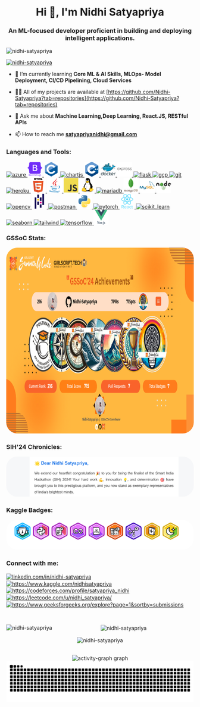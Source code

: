 
<h1 align="center">Hi 👋, I'm Nidhi Satyapriya</h1>
<h3 align="center">An ML-focused developer proficient in building and deploying intelligent applications.</h3>

<p align="centre"> <img src="https://komarev.com/ghpvc/?username=nidhi-satyapriya&label=Profile%20views&color=0e75b6&style=flat" alt="nidhi-satyapriya" /> </p>

<p align="centre"> <a href="https://github.com/ryo-ma/github-profile-trophy"><img src="https://github-profile-trophy.vercel.app/?username=nidhi-satyapriya" alt="nidhi-satyapriya" /></a> </p>

- 🌱 I’m currently learning **Core ML & AI Skills, MLOps- Model Deployment, CI/CD Pipelining, Cloud Services**

- 👨‍💻 All of my projects are available at [https://github.com/Nidhi-Satyapriya?tab=repositories](https://github.com/Nidhi-Satyapriya?tab=repositories)

- 💬 Ask me about **Machine Learning,Deep Learning, React.JS, RESTful APIs**

- 📫 How to reach me **satyapriyanidhi@gmail.com**

<h3 align="centre">Languages and Tools:</h3>
<p align="left"> <a href="https://azure.microsoft.com/en-in/" target="_blank" rel="noreferrer"> <img src="https://www.vectorlogo.zone/logos/microsoft_azure/microsoft_azure-icon.svg" alt="azure" width="40" height="40"/> </a> <a href="https://getbootstrap.com" target="_blank" rel="noreferrer"> <img src="https://raw.githubusercontent.com/devicons/devicon/master/icons/bootstrap/bootstrap-plain-wordmark.svg" alt="bootstrap" width="40" height="40"/> </a> <a href="https://www.cprogramming.com/" target="_blank" rel="noreferrer"> <img src="https://raw.githubusercontent.com/devicons/devicon/master/icons/c/c-original.svg" alt="c" width="40" height="40"/> </a> <a href="https://www.chartjs.org" target="_blank" rel="noreferrer"> <img src="https://www.chartjs.org/media/logo-title.svg" alt="chartjs" width="40" height="40"/> </a> <a href="https://www.w3schools.com/cpp/" target="_blank" rel="noreferrer"> <img src="https://raw.githubusercontent.com/devicons/devicon/master/icons/cplusplus/cplusplus-original.svg" alt="cplusplus" width="40" height="40"/> </a> <a href="https://www.docker.com/" target="_blank" rel="noreferrer"> <img src="https://raw.githubusercontent.com/devicons/devicon/master/icons/docker/docker-original-wordmark.svg" alt="docker" width="40" height="40"/> </a> <a href="https://expressjs.com" target="_blank" rel="noreferrer"> <img src="https://raw.githubusercontent.com/devicons/devicon/master/icons/express/express-original-wordmark.svg" alt="express" width="40" height="40"/> </a> <a href="https://flask.palletsprojects.com/" target="_blank" rel="noreferrer"> <img src="https://www.vectorlogo.zone/logos/pocoo_flask/pocoo_flask-icon.svg" alt="flask" width="40" height="40"/> </a> <a href="https://cloud.google.com" target="_blank" rel="noreferrer"> <img src="https://www.vectorlogo.zone/logos/google_cloud/google_cloud-icon.svg" alt="gcp" width="40" height="40"/> </a> <a href="https://git-scm.com/" target="_blank" rel="noreferrer"> <img src="https://www.vectorlogo.zone/logos/git-scm/git-scm-icon.svg" alt="git" width="40" height="40"/> </a> <a href="https://heroku.com" target="_blank" rel="noreferrer"> <img src="https://www.vectorlogo.zone/logos/heroku/heroku-icon.svg" alt="heroku" width="40" height="40"/> </a> <a href="https://www.w3.org/html/" target="_blank" rel="noreferrer"> <img src="https://raw.githubusercontent.com/devicons/devicon/master/icons/html5/html5-original-wordmark.svg" alt="html5" width="40" height="40"/> </a> <a href="https://www.java.com" target="_blank" rel="noreferrer"> <img src="https://raw.githubusercontent.com/devicons/devicon/master/icons/java/java-original.svg" alt="java" width="40" height="40"/> </a> <a href="https://developer.mozilla.org/en-US/docs/Web/JavaScript" target="_blank" rel="noreferrer"> <img src="https://raw.githubusercontent.com/devicons/devicon/master/icons/javascript/javascript-original.svg" alt="javascript" width="40" height="40"/> </a> <a href="https://www.linux.org/" target="_blank" rel="noreferrer"> <img src="https://raw.githubusercontent.com/devicons/devicon/master/icons/linux/linux-original.svg" alt="linux" width="40" height="40"/> </a> <a href="https://mariadb.org/" target="_blank" rel="noreferrer"> <img src="https://www.vectorlogo.zone/logos/mariadb/mariadb-icon.svg" alt="mariadb" width="40" height="40"/> </a> <a href="https://www.mongodb.com/" target="_blank" rel="noreferrer"> <img src="https://raw.githubusercontent.com/devicons/devicon/master/icons/mongodb/mongodb-original-wordmark.svg" alt="mongodb" width="40" height="40"/> </a> <a href="https://www.mysql.com/" target="_blank" rel="noreferrer"> <img src="https://raw.githubusercontent.com/devicons/devicon/master/icons/mysql/mysql-original-wordmark.svg" alt="mysql" width="40" height="40"/> </a> <a href="https://nodejs.org" target="_blank" rel="noreferrer"> <img src="https://raw.githubusercontent.com/devicons/devicon/master/icons/nodejs/nodejs-original-wordmark.svg" alt="nodejs" width="40" height="40"/> </a> <a href="https://opencv.org/" target="_blank" rel="noreferrer"> <img src="https://www.vectorlogo.zone/logos/opencv/opencv-icon.svg" alt="opencv" width="40" height="40"/> </a> <a href="https://pandas.pydata.org/" target="_blank" rel="noreferrer"> <img src="https://raw.githubusercontent.com/devicons/devicon/2ae2a900d2f041da66e950e4d48052658d850630/icons/pandas/pandas-original.svg" alt="pandas" width="40" height="40"/> </a> <a href="https://postman.com" target="_blank" rel="noreferrer"> <img src="https://www.vectorlogo.zone/logos/getpostman/getpostman-icon.svg" alt="postman" width="40" height="40"/> </a> <a href="https://www.python.org" target="_blank" rel="noreferrer"> <img src="https://raw.githubusercontent.com/devicons/devicon/master/icons/python/python-original.svg" alt="python" width="40" height="40"/> </a> <a href="https://pytorch.org/" target="_blank" rel="noreferrer"> <img src="https://www.vectorlogo.zone/logos/pytorch/pytorch-icon.svg" alt="pytorch" width="40" height="40"/> </a> <a href="https://reactjs.org/" target="_blank" rel="noreferrer"> <img src="https://raw.githubusercontent.com/devicons/devicon/master/icons/react/react-original-wordmark.svg" alt="react" width="40" height="40"/> </a> <a href="https://scikit-learn.org/" target="_blank" rel="noreferrer"> <img src="https://upload.wikimedia.org/wikipedia/commons/0/05/Scikit_learn_logo_small.svg" alt="scikit_learn" width="40" height="40"/> </a> <a href="https://seaborn.pydata.org/" target="_blank" rel="noreferrer"> <img src="https://seaborn.pydata.org/_images/logo-mark-lightbg.svg" alt="seaborn" width="40" height="40"/> </a> <a href="https://tailwindcss.com/" target="_blank" rel="noreferrer"> <img src="https://www.vectorlogo.zone/logos/tailwindcss/tailwindcss-icon.svg" alt="tailwind" width="40" height="40"/> </a> <a href="https://www.tensorflow.org" target="_blank" rel="noreferrer"> <img src="https://www.vectorlogo.zone/logos/tensorflow/tensorflow-icon.svg" alt="tensorflow" width="40" height="40"/> </a> <a href="https://vuejs.org/" target="_blank" rel="noreferrer"> <img src="https://raw.githubusercontent.com/devicons/devicon/master/icons/vuejs/vuejs-original-wordmark.svg" alt="vuejs" width="40" height="40"/> </a> </p>

<h3 align="centre">GSSoC Stats:</h3>
<img src="GSSoC24_Stats.png" alt="GSSoC Stats" width="1000" height="500" style="border-radius: 30px;">

<h3 align="centre">SIH'24 Chronicles:</h3>
<img src="Screenshot 2025-02-09 123847.png" alt="SIH Chronicles" width="1000" style="border-radius: 30px;">

<h3 align="centre">Kaggle Badges:</h3>
<img src="Screenshot 2025-02-09 124040.png" alt="GSSoC Stats" width="1000" style="border-radius: 30px;">

<h3 align="centre">Connect with me:</h3>
<p align="left">
<a href="https://linkedin.com/in/linkedin.com/in/nidhi-satyapriya" target="blank"><img align="center" src="https://raw.githubusercontent.com/rahuldkjain/github-profile-readme-generator/master/src/images/icons/Social/linked-in-alt.svg" alt="linkedin.com/in/nidhi-satyapriya" height="30" width="40" /></a>
<a href="https://kaggle.com/https://www.kaggle.com/nidhisatyapriya" target="blank"><img align="center" src="https://raw.githubusercontent.com/rahuldkjain/github-profile-readme-generator/master/src/images/icons/Social/kaggle.svg" alt="https://www.kaggle.com/nidhisatyapriya" height="30" width="40" /></a>
<a href="https://codeforces.com/profile/https://codeforces.com/profile/satyapriya_nidhi" target="blank"><img align="center" src="https://raw.githubusercontent.com/rahuldkjain/github-profile-readme-generator/master/src/images/icons/Social/codeforces.svg" alt="https://codeforces.com/profile/satyapriya_nidhi" height="30" width="40" /></a>
<a href="https://www.leetcode.com/https://leetcode.com/u/nidhi_satyapriya/" target="blank"><img align="center" src="https://raw.githubusercontent.com/rahuldkjain/github-profile-readme-generator/master/src/images/icons/Social/leet-code.svg" alt="https://leetcode.com/u/nidhi_satyapriya/" height="30" width="40" /></a>
<a href="https://auth.geeksforgeeks.org/user/https://www.geeksforgeeks.org/explore?page=1&sortby=submissions" target="blank"><img align="center" src="https://raw.githubusercontent.com/rahuldkjain/github-profile-readme-generator/master/src/images/icons/Social/geeks-for-geeks.svg" alt="https://www.geeksforgeeks.org/explore?page=1&sortby=submissions" height="30" width="40" /></a>
</p>
</br>
<div align="center">
<p><img align="left" src="https://github-readme-stats.vercel.app/api/top-langs?username=nidhi-satyapriya&show_icons=true&locale=en&layout=compact" alt="nidhi-satyapriya" /></p>
<p>&nbsp;<img align="center" src="https://github-readme-stats.vercel.app/api?username=nidhi-satyapriya&show_icons=true&locale=en" alt="nidhi-satyapriya" /></p>
<p><img align="center" src="https://github-readme-streak-stats.herokuapp.com/?user=nidhi-satyapriya&" alt="nidhi-satyapriya" /></p>
</br>
<img src="https://github-readme-activity-graph.vercel.app/graph?username=Nidhi-Satyapriya&radius=16&theme=react&area=true&order=5" height="300" alt="activity-graph graph"  />
  </br>
  <div>
  <img align="centre" alt="GIF" src="https://github.com/siddiq0611/git_repo/blob/main/grid_snake.svg"/>
</div>
</div>


